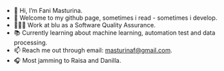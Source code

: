 - 👋 Hi, I’m Fani Masturina.
- 👾 Welcome to my github page, sometimes i read - sometimes i develop.
- 👩🏻‍💻 Work at blu as a Software Quality Assurance.
- 📚 Currently learning about machine learning, automation test and data processing.
- 📫 Reach me out through email: masturinaf@gmail.com.
- 🎧 Most jamming to Raisa and Danilla.

<!---
fanimasturina/fanimasturina is a ✨ special ✨ repository because its `README.md` (this file) appears on your GitHub profile.
You can click the Preview link to take a look at your changes.
--->
